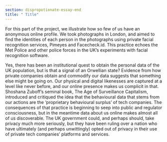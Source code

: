 ```yaml
---
section: dispropotionate-essay-end
title: " Title"
---
```

For this part of the project, we illustrate how so few of us have an anonymous online profile. We took photographs in London, and aimed to find the identities of each person in the photographs using private facial recognition services, Pimeyes and Facecheck.id. This practice echoes the Met Police and other police forces in the UK’s experiments with facial recognition software.

Yes, there has been an institutional quest to obtain the personal data of the UK population, but is that a signal of an Orwellian state? Evidence from how private companies obtain and commodify our data suggests that something else might be going on. Our physical and digital likenesses are captured at a level like never before, and our online presence makes us complicit in that. Shoshana Zuboff’s seminal book, The Age of Surveillance Capitalism, introduced and critiqued the idea that the behavioural data that stems from our actions are the ‘proprietary behavioural surplus’ of tech companies. The consequences of that practice is beginning to seep into public and regulator consciousness, but in the meantime data about us online makes almost all of us discoverable. The UK government could, and perhaps should, take privacy much more seriously, but they have been ruling over a nation who have ultimately (and perhaps unwittingly) opted out of privacy in their use of private tech companies’ platforms and services.
